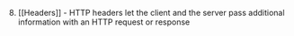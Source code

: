 8. [[Headers]] - HTTP headers let the client and the server pass additional information with an HTTP request or response